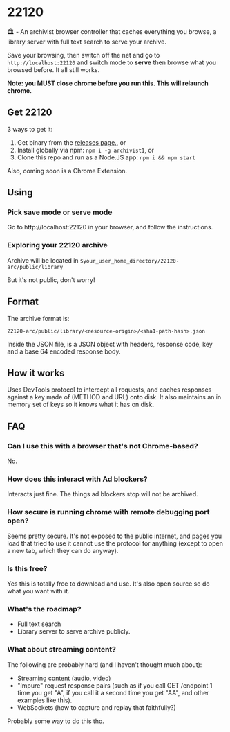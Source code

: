 # 22120

:classical_building: - An archivist browser controller that caches everything you browse, a library server with full text search to serve your archive. 

Save your browsing, then switch off the net and go to `http://localhost:22120` and switch mode to **serve** then browse what you browsed before. It all still works.

**Note: you MUST close chrome before you run this. This will relaunch chrome.**

## Get 22120

3 ways to get it:

1. Get binary from the [releases page.](https://github.com/dosyago/22120/releases), or
2. Install globally via npm: `npm i -g archivist1`, or 
3. Clone this repo and run as a Node.JS app: `npm i && npm start` 

Also, coming soon is a Chrome Extension.

## Using

### Pick save mode or serve mode

Go to http://localhost:22120 in your browser, 
and follow the instructions. 

### Exploring your 22120 archive

Archive will be located in `$your_user_home_directory/22120-arc/public/library`

But it's not public, don't worry!

## Format

The archive format is:

`22120-arc/public/library/<resource-origin>/<sha1-path-hash>.json`

Inside the JSON file, is a JSON object with headers, response code, key and a base 64 encoded response body.

## How it works

Uses DevTools protocol to intercept all requests, and caches responses against a key made of (METHOD and URL) onto disk. It also maintains an in memory set of keys so it knows what it has on disk. 

## FAQ

### Can I use this with a browser that's not Chrome-based? 

No.

### How does this interact with Ad blockers?

Interacts just fine. The things ad blockers stop will not be archived.

### How secure is running chrome with remote debugging port open?

Seems pretty secure. It's not exposed to the public internet, and pages you load that tried to use it cannot use the protocol for anything (except to open a new tab, which they can do anyway). 

### Is this free?

Yes this is totally free to download and use. It's also open source so do what you want with it.

### What's the roadmap?

- Full text search 
- Library server to serve archive publicly.

### What about streaming content?

The following are probably hard (and I haven't thought much about):

- Streaming content (audio, video)
- "Impure" request response pairs (such as if you call GET /endpoint 1 time you get "A", if you call it a second time you get "AA", and other examples like this).
- WebSockets (how to capture and replay that faithfully?)

Probably some way to do this tho.
